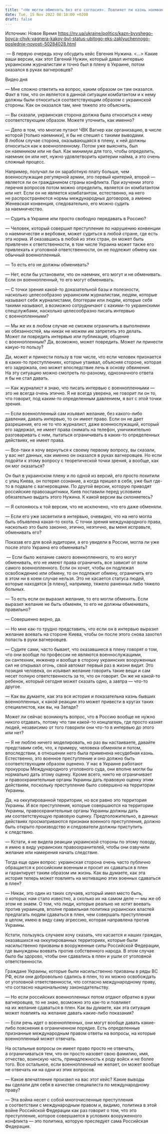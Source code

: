 ```yaml
---
title: "«Не могли обменять без его согласия». Повлияет ли казнь наемника из ЧВК Вагнера на мотивацию российских солдат сдаваться в плен — интервью"
date: Tue, 15 Nov 2022 08:18:00 +0200
draft: false
---
```

Источник: Новое Время https://nv.ua/ukraine/politics/kazn-byvshego-boyca-chvk-vagnera-kakoy-byl-status-ubitogo-eks-zaklyuchennogo-poslednie-novosti-50284028.html


 — В первую очередь хочу обсудить кейс Евгения Нужина. <...> Какие ваши версии, как этот Евгений Нужин, который давал интервью украинским журналистам и точно был в плену в Украине, потом оказался в руках вагнеровцев?

 Видео дня   

— Мне сложно ответить на вопрос, каким образом он там оказался. Факт в том, что он является в данной ситуации комбатантом и к нему должны были относиться соответствующим образом с украинской стороны. Как он оказался там, мне тяжело это объяснить.

— Вы сказали, украинская сторона должна была относиться к нему соответствующим образом. Можете уточнить, как именно?

— Дело в том, что многие путают ЧВК Вагнер как организацию, в числе которой [только наемники], я бы не спешил с такими выводами. В любом случае сторона, оказывающаяся в плену, к ней должны относиться как к военнопленному. Потом уже выяснять, был он наемником или не был. Как минимум для того, чтобы определить, наемник он или нет, нужно удовлетворить критерии найма, а это очень сложный процесс.

Например, получал ли он заработную плату больше, чем военнослужащие регулярной армии, это первый критерий, второй — является ли он гражданином страны конфликта. При изучении этого перечня вопросов потом можно определить, является он комбатантом или нет. Если он не является комбатантом, естественно, на него не распространяются нормы международных договоров, а именно Женевская конвенция, следовательно, его можно судить за наемничество.

— Судить в Украине или просто свободно передавать в Россию?

— Человек, который совершил преступление по нарушению конвенции о наемничестве и вербовке, может судиться в любой стране, где есть эта норма. И оказавшись в любой из этих стран, он может быть привлечен к ответственности, в том числе Украина может также его привлекать к уголовной ответственности, он не подлежит обмену как обычный военнопленный.

— То есть его не должны обменивать?

— Нет, если бы установили, что он наемник, его могут и не обменивать. Если он военнопленный, то его могут обменивать.

— С точки зрения какой-то доказательной базы и полезности, насколько целесообразно украинским журналистам, людям, которые называют себя журналистами, блоггерам или людям, которые себя такими называют, а возможно сотрудничают с какими-то украинскими спецслужбами, насколько целесообразно писать интервью с военнопленными?

— Мы же их в любом случае не сможем ограничить в выполнении их обязанностей, мы никак не можем им запретить это делать. Может ли повредить интервью или публикация, общение с военнопленным? Да, возможно, может повредить. Может ли принести какую-то пользу?

Да, может и принести пользу в том числе, что если человек признается в каких-то преступлениях, которые утаивал, объясняя стороне, которая его задержала, оно может впоследствие лечь в основу обвинения. На эту ситуацию можно смотреть по-разному, однозначного ответа я бы не стал давать.

— Как журналист я знаю, что писать интервью с военнопленными — это не всегда очень этично. Я не всегда уверена, не говорит ли он то, что говорит, под каким-то определенным давлением, я вот с этой точки зрения.

— Если военнопленный сам изъявил желание, без какого-либо давления, давать интервью, то он имеет право. Если он не дает разрешения, его не то что журналист, даже военнослужащий, который его задержал, не имеет права снимать на телефон, уничижительно разговаривать с ним, пытаться ограничивать в каких-то определенных действиях, не имеет права.

— Все-таки я хочу вернуться к своему первому вопросу, вы сказали, у вас нет данных, как именно он оказался в руках вагнеровцев. Но если подойти к этому вопросу с теоретической точки зрения, а вообще, как он мог оказаться?

Он был в украинском плену и по одной из версий, его просто похитили с улиц Киева, он потерял сознание, а когда пришел в себя, уже был где-то в подвале с вагнеровцами. По другой версии, которую приводят российские правозащитники, Киев поставили перед условием обязательно выдать этого Нужина. К какой версии вы склоняетесь?

— Я склоняюсь к той версии, что не исключено, что его даже обменяли.

— Если его уже засветили в интервью, очевидно, что на него могла быть объявлена какая-то охота. С точки зрения международного права, насколько это было законно, этично, неэтично, вы меня исправьте, обменивать его?

 Показав его для всей аудитории, а его увидели в России, могла ли уже после этого Украина его обменивать?

 — Если было желание самого военнопленного, то его могут обменивать, его не имеют права ограничить, все зависит от воли самого военнопленного. Если он хочет, чтобы он подлежал освобождению или обмену, то он подлежит обмену, ограничить его в этом ни в коем случае нельзя. Это не касается статуса людей, которые находятся [в плену], например, тяжело раненных либо тяжело больных.

— То есть если он выразил желание, то его могли обменять. Если выразил желание не быть обменян, то его не должны обменивать, правильно?

— Совершенно верно, да.

— Но мне как-то трудно представить, что если он в интервью выразил желание воевать на стороне Киева, чтобы он после этого снова захотел попасть в руки вагнеровцев.

— Судите сами, часто бывает, что оказавшиеся в плену говорят о том, что они вообще по профессии не являются военнослужащими, он сантехник, инженер и вообще в сторону украинских вооруженных сил не открывал огонь, свой автомат первый раз в жизни видит. Это позиция человека, он изъявил желание говорить такие вещи и сам несет полную ответственность за то, что он говорит. Он же не какой-то ребенок, который сегодня может сказать одно, а завтра — что-то другое.

— Как вы думаете, как эта вся история и показательна казнь бывших военнопленных, к какой реакции это может привести в кругах таких специалистов, как вы, на Западе? 

Может ли сейчас возникнуть вопрос, что в Россию вообще не нужно никого отдавать, потому что там какой-то концлагерь, где просто казнят людей, независимо от того говорили они что-то в интервью до этого или нет?

— Я не люблю ничего моделировать, но раз вы настаиваете, давайте представим себе, что, к примеру, человека обменяли и потом, впоследствии, в отношении него была применена несудебная казнь. Естественно, это военное преступление и оно должно быть соответствующим образом оценено. У нас в Украине работают прокуроры Международного уголовного суда, они вполне могли бы нормально дать этому оценку. Кроме всего, никто не ограничивает и правоохранительные органы Украины дать правовую оценку этим действиям, поскольку преступление было совершено на территории Украины.

Да, на оккупированной территории, но все равно это территория Украины. И все преступления, которые совершаются на территории Украины, правоохранительные органы Украины должны дать им соответствующую правовую оценку. Предположительно, в данных действиях просматриваются признаки военного преступления, должно быть открыто производство и следователи должны приступить к следствию.

— Кстати, я не видела реакции украинской стороны по этому поводу, я имею в виду украинских правоохранителей, чтобы они озвучили желание или намерения начать следствие.

Тогда еще один вопрос: украинская сторона очень часто публично обращается к российским военным и просит их сдаваться в плен и гарантирует таким образом им жизнь. Как вы думаете, как эта история теперь может повлиять на мотивацию этих военных сдаваться в плен?

— Никак, это один из таких случаев, который имел место быть, о которых нам стало известно, а сколько их на самом деле — мы же об этом не знаем. О том, что люди, которые реально не хотят воевать против украинцев, вполне правильная политика украинских властей предлагать людям сдаваться в плен, чем совершать преступления в целом, имею в виду саму агрессию, которая направлена против Украины.

Кстати, пользуясь случаем хочу сказать, что касается и наших граждан, оказавшихся на оккупированных территориях, которые были насильственно призваны в вооруженные силы Российской Федерации, где вынуждены воевать против собственного народа. В этом случае было бы здорово, чтобы они сдавались в плен и ушли от уголовной ответственности.

Граждане Украины, которые были насильственно призваны в ряды ВС РФ, если они добровольно сдались в плен, то их можно освобождать от уголовной ответственности, что согласно международному праву, что согласно национальному законодательству.

— Но если российских военнопленных потом отдают обратно в руки вагнеровцев, то не знаю, возможно это как-то и повлияет на их желание сдаваться в плен. Как вы думаете, как эта ситуация может повлиять на желание давать какие-либо показания?

— Если речь идет о военнопленных, они могут вообще давать какие-либо пояснения в ограниченном порядке. Есть определенные признанные международным правом ответы на вопросы, на которые военнопленный может отвечать.

На остальные вопросы он имеет право просто не отвечать, а ограничиваться тем, что он просто назовет свою фамилию, имя, отчество, воинскую часть, принадлежность к роду войск и не более того. Все остальное, если военнопленный не желает, он может вообще не отвечать ни на одни из этих вопросов.

— Какое впечатление произвел на вас этот кейс? Какие выводы вы сделали для себя в качестве специалиста по международному праву?

— Эта война несет с собой многочисленные преступления в соответствии с международным правом и, видимо, политика в этой войне Российской Федерации как раз говорит о том, что это преступление, которое совершается в условиях вооруженного конфликта — это политика, которую преследует сама Российская Федерация.
